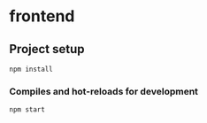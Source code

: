 # frontend

## Project setup
```
npm install
```

### Compiles and hot-reloads for development
```
npm start
```


```

